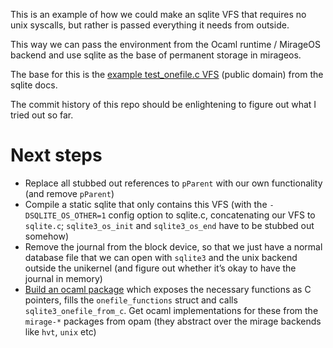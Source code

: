 This is an example of how we could make an sqlite VFS that requires no unix syscalls,
but rather is passed everything it needs from outside.

This way we can pass the environment from the Ocaml runtime / MirageOS backend and use sqlite as the base of permanent storage in mirageos.

The base for this is the [example test_onefile.c VFS](https://www.sqlite.org/src/doc/trunk/src/test_onefile.c) (public domain) from the sqlite docs.

The commit history of this repo should be enlightening to figure out what I tried out so far.

# Next steps

* Replace all stubbed out references to `pParent` with our own functionality (and remove `pParent`)
* Compile a static sqlite that only contains this VFS (with the `-DSQLITE_OS_OTHER=1` config option to sqlite.c, concatenating our VFS to `sqlite.c`; `sqlite3_os_init` and `sqlite3_os_end` have to be stubbed out somehow)
* Remove the journal from the block device, so that we just have a normal database file that we can open with `sqlite3` and the unix backend outside the unikernel (and figure out whether it’s okay to have the journal in memory)
* [Build an ocaml package](https://github.com/pkel/sqlite3-ocaml/commit/b9f97010364ced241cee1b79212a03d9f235e6fc) which exposes the necessary functions as C pointers, fills the `onefile_functions` struct and calls `sqlite3_onefile_from_c`. Get ocaml implementations for these from the `mirage-*` packages from opam (they abstract over the mirage backends like `hvt`, `unix` etc)
